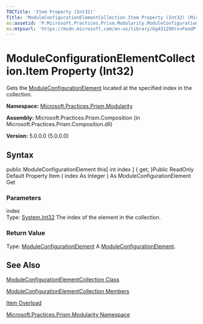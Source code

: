 ```yaml
---
TOCTitle: 'Item Property (Int32)'
Title: 'ModuleConfigurationElementCollection.Item Property (Int32) (Microsoft.Practices.Prism.Modularity)'
ms:assetid: 'P:Microsoft.Practices.Prism.Modularity.ModuleConfigurationElementCollection.Item(System.Int32)'
ms:mtpsurl: 'https://msdn.microsoft.com/en-us/library/Gg431290(v=PandP.50)'
---
```



# ModuleConfigurationElementCollection.Item Property (Int32)

Gets the [ModuleConfigurationElement](https://msdn.microsoft.com/library/microsoft.practices.prism.modularity.moduleconfigurationelement) located at the specified index in the collection.

**Namespace:** [Microsoft.Practices.Prism.Modularity](https://msdn.microsoft.com/library/microsoft.practices.prism.modularity)
**Assembly:** Microsoft.Practices.Prism.Composition (in Microsoft.Practices.Prism.Composition.dll)

**Version:** 5.0.0.0 (5.0.0.0)

## Syntax

public ModuleConfigurationElement this[ int index \] { get; }Public ReadOnly Default Property Item ( index As Integer ) As ModuleConfigurationElement Get

### Parameters

index  
Type: [System.Int32](http://msdn.microsoft.com/en-us/library/td2s409d)
The index of the element in the collection.

### Return Value

Type: [ModuleConfigurationElement](https://msdn.microsoft.com/library/microsoft.practices.prism.modularity.moduleconfigurationelement)
A [ModuleConfigurationElement](https://msdn.microsoft.com/library/microsoft.practices.prism.modularity.moduleconfigurationelement).

## See Also

[ModuleConfigurationElementCollection Class](https://msdn.microsoft.com/library/microsoft.practices.prism.modularity.moduleconfigurationelementcollection)

[ModuleConfigurationElementCollection Members](https://msdn.microsoft.com/allmembers.t:microsoft.practices.prism.modularity.moduleconfigurationelementcollection)

[Item Overload](https://msdn.microsoft.com/overload:microsoft.practices.prism.modularity.moduleconfigurationelementcollection.item)

[Microsoft.Practices.Prism.Modularity Namespace](https://msdn.microsoft.com/library/microsoft.practices.prism.modularity)
